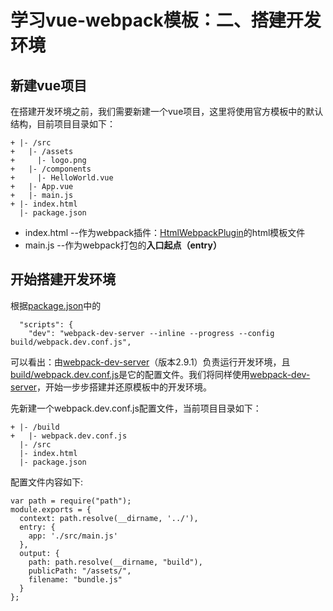 # 学习vue-webpack模板：二、搭建开发环境

## 新建vue项目

在搭建开发环境之前，我们需要新建一个vue项目，这里将使用官方模板中的默认结构，目前项目目录如下：
```
+ |- /src
+   |- /assets
+     |- logo.png
+   |- /components
+     |- HelloWorld.vue
+   |- App.vue
+   |- main.js
+ |- index.html
  |- package.json
```
* index.html --作为webpack插件：[HtmlWebpackPlugin](https://doc.webpack-china.org/plugins/html-webpack-plugin/)的html模板文件
* main.js --作为webpack打包的**入口起点（entry）**

## 开始搭建开发环境

根据[package.json](https://github.com/ZhenHe17/blog/blob/master/example/vue-webpack-boilerplate/chapter1/package-init-by-vue-cli.json)中的
```
  "scripts": {
    "dev": "webpack-dev-server --inline --progress --config build/webpack.dev.conf.js",
```
可以看出：由[webpack-dev-server](https://webpack.github.io/docs/webpack-dev-server.html)（版本2.9.1）负责运行开发环境，且[build/webpack.dev.conf.js](https://github.com/ZhenHe17/blog/blob/master/example/vue-webpack-boilerplate/chapter2/build/webpack.dev.conf.js)是它的配置文件。我们将同样使用[webpack-dev-server](https://webpack.github.io/docs/webpack-dev-server.html)，开始一步步搭建并还原模板中的开发环境。

先新建一个webpack.dev.conf.js配置文件，当前项目目录如下：
```
+ |- /build
+   |- webpack.dev.conf.js
  |- /src
  |- index.html
  |- package.json
```

配置文件内容如下:
```
var path = require("path");
module.exports = {
  context: path.resolve(__dirname, '../'), 
  entry: {
    app: './src/main.js'
  },
  output: {
    path: path.resolve(__dirname, "build"),
    publicPath: "/assets/",
    filename: "bundle.js"
  }
};
```
 <!-- > 开发环境(development)和生产环境(production)的构建目标差异很大。在开发环境中，我们需要具有强大的、具有实时重新加载(live reloading)或热模块替换(hot module replacement)能力的 source map 和 localhost server。而在生产环境中，我们的目标则转向于关注更小的 bundle，更轻量的 source map，以及更优化的资源，以改善加载时间。由于要遵循逻辑分离，我们通常建议为每个环境编写彼此独立的 webpack 配置。虽然，以上我们将生产环境和开发环境做了略微区分，但是，请注意，我们还是会遵循不重复原则(Don't repeat yourself - DRY)，保留一个“通用”配置。为了将这些配置合并在一起，我们将使用一个名为 webpack-merge 的工具。通过“通用”配置，我们不必在环境特定(environment-specific)的配置中重复代码。
```
+ |- /build
+   |- webpack.base.conf.js
+   |- webpack.dev.conf.js
  |- /src
    |- /assets
      |- logo.png
    |- /components
      |- HelloWorld.vue
    |- App.vue
    |- main.js
  |- index.html
  |- package.json
``` -->